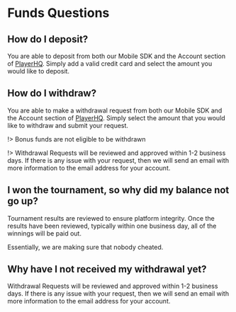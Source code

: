 # Funds Questions

## How do I deposit?

You are able to deposit from both our Mobile SDK and the Account section of [PlayerHQ](https://playerhq.jackpotrising.com). Simply add a valid credit card and select the amount you would like to deposit.

## How do I withdraw?

You are able to make a withdrawal request from both our Mobile SDK and the Account section of [PlayerHQ](https://playerhq.jackpotrising.com). Simply select the amount that you would like to withdraw and submit your request.

!> Bonus funds are not eligible to be withdrawn

!> Withdrawal Requests will be reviewed and approved within 1-2 business days. If there is any issue with your request, then we will send an email with more information to the email address for your account.

## I won the tournament, so why did my balance not go up?

Tournament results are reviewed to ensure platform integrity. Once the results have been reviewed, typically within one business day, all of the winnings will be paid out. 

Essentially, we are making sure that nobody cheated.

## Why have I not received my withdrawal yet?

Withdrawal Requests will be reviewed and approved within 1-2 business days. If there is any issue with your request, then we will send an email with more information to the email address for your account.